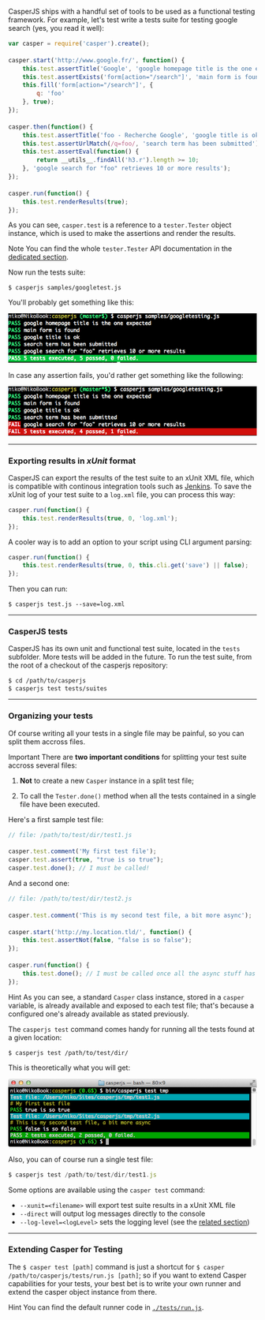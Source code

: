CasperJS ships with a handful set of tools to be used as a functional
testing framework. For example, let's test write a tests suite for
testing google search (yes, you read it well):

```javascript
var casper = require('casper').create();

casper.start('http://www.google.fr/', function() {
    this.test.assertTitle('Google', 'google homepage title is the one expected');
    this.test.assertExists('form[action="/search"]', 'main form is found');
    this.fill('form[action="/search"]', {
        q: 'foo'
    }, true);
});

casper.then(function() {
    this.test.assertTitle('foo - Recherche Google', 'google title is ok');
    this.test.assertUrlMatch(/q=foo/, 'search term has been submitted');
    this.test.assertEval(function() {
        return __utils__.findAll('h3.r').length >= 10;
    }, 'google search for "foo" retrieves 10 or more results');
});

casper.run(function() {
    this.test.renderResults(true);
});
```

As you can see, `casper.test` is a reference to a `tester.Tester` object
instance, which is used to make the assertions and render the results.

<span class="label label-info">Note</span> You can find the whole
`tester.Tester` API documentation in the [dedicated section](#phantom_Casper_Tester).

Now run the tests suite:

```
$ casperjs samples/googletest.js
```

You'll probably get something like this:

![capture](images/testsuiteok.png)

In case any assertion fails, you'd rather get something like the
following:

![capture](images/testsuitefail.png)

* * * * *

### Exporting results in *xUnit* format

CasperJS can export the results of the test suite to an xUnit XML file,
which is compatible with continous integration tools such as
[Jenkins](http://jenkins-ci.org/). To save the xUnit log of your test
suite to a `log.xml` file, you can process this way:

```javascript
casper.run(function() {
    this.test.renderResults(true, 0, 'log.xml');
});
```

A cooler way is to add an option to your script using CLI argument
parsing:

```javascript
casper.run(function() {
    this.test.renderResults(true, 0, this.cli.get('save') || false);
});
```

Then you can run:

```
$ casperjs test.js --save=log.xml
```

* * * * *

### CasperJS tests

CasperJS has its own unit and functional test suite, located in the
`tests` subfolder. More tests will be added in the future. To run the
test suite, from the root of a checkout of the casperjs repository:

```
$ cd /path/to/casperjs
$ casperjs test tests/suites
```

* * * * *

### Organizing your tests

Of course writing all your tests in a single file may be painful, so you
can split them accross files.

<div class="alert-message block-message">
  <p>
    <span class="label label-important">Important</span>
    There are <strong>two important conditions</strong> for splitting
    your test suite accross several files:
  </p>
  <ol class="bottom">
    <li>
      <p>
        <strong>Not</strong> to create a new <code>Casper</code> instance
        in a split test file;
      </p>
    </li>
    <li>
      <p>
        To call the <code>Tester.done()</code> method when all the tests
        contained in a single file have been executed.
      </p>
    </li>
  </ol>
</div>

Here's a first sample test file:

```javascript
// file: /path/to/test/dir/test1.js

casper.test.comment('My first test file');
casper.test.assert(true, "true is so true");
casper.test.done(); // I must be called!
```

And a second one:

```javascript
// file: /path/to/test/dir/test2.js

casper.test.comment('This is my second test file, a bit more async');

casper.start('http://my.location.tld/', function() {
    this.test.assertNot(false, "false is so false");
});

casper.run(function() {
    this.test.done(); // I must be called once all the async stuff has been executed
});
```

<span class="label label-info">Hint</span> As you can see, a standard `Casper`
class instance, stored in a `casper` variable, is already available and exposed
to each test file; that's because a configured one's already available as stated
previously.

The `casperjs test` command comes handy for running all the tests found
at a given location:

```
$ casperjs test /path/to/test/dir/
```

This is theoretically what you will get:

![image](images/split-test-results.png)

Also, you can of course run a single test file:

```javascript
$ casperjs test /path/to/test/dir/test1.js
```

Some options are available using the `casper test` command:

- `--xunit=<filename>` will export test suite results in a xUnit XML file
- `--direct` will output log messages directly to the console
- `--log-level=<logLevel>` sets the logging level (see the [related section](#logging))

* * * * *

### Extending Casper for Testing

The `$ casper test [path]` command is just a shortcut for
`$ casper /path/to/casperjs/tests/run.js [path]`; so if you want to
extend Casper capabilities for your tests, your best bet is to write
your own runner and extend the casper object instance from there.

<span class="label label-info">Hint</span> You can find the default runner code in
[`./tests/run.js`](https://github.com/n1k0/casperjs/blob/master/tests/run.js).
